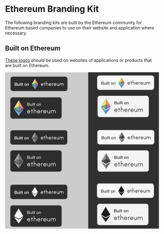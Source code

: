 # Ethereum Branding Kit

The following branding kits are built by the Ethereum community for Ethereum based companies to use on their website and application where necessary.

## Built on Ethereum

[These logos](https://github.com/ethhub-io/ethhub/tree/master/docs/assets/files/builtoneth_branding) should be used on websites of applications or products that are built on Ethereum.

![](/assets/images/built_on_ethereum.png)